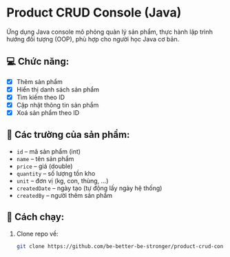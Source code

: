 # Product CRUD Console (Java)

Ứng dụng Java console mô phỏng quản lý sản phẩm, thực hành lập trình hướng đối tượng (OOP), phù hợp cho người học Java cơ bản.

## 💻 Chức năng:
- [x] Thêm sản phẩm
- [x] Hiển thị danh sách sản phẩm
- [x] Tìm kiếm theo ID
- [x] Cập nhật thông tin sản phẩm
- [x] Xoá sản phẩm theo ID

## 🧾 Các trường của sản phẩm:
- `id` – mã sản phẩm (int)
- `name` – tên sản phẩm
- `price` – giá (double)
- `quantity` – số lượng tồn kho
- `unit` – đơn vị (kg, con, thùng, ...)
- `createdDate` – ngày tạo (tự động lấy ngày hệ thống)
- `createdBy` – người thêm sản phẩm

## 🚀 Cách chạy:
1. Clone repo về:
   ```bash
   git clone https://github.com/be-better-be-stronger/product-crud-console.git
